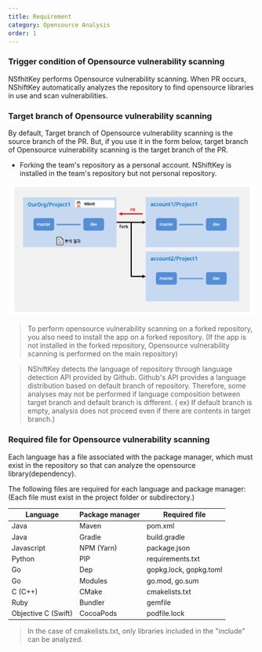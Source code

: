 ```yaml
---
title: Requirement
category: Opensource Analysis
order: 1
---
```



### Trigger condition of Opensource vulnerability scanning

NSfhitKey performs Opensource vulnerability scanning. 
When PR occurs, NShiftKey automatically analyzes the repository to find opensource libraries in use and scan vulnerabilities.

### Target branch of Opensource vulnerability scanning
By default, Target branch of Opensource vulnerability scanning is the source branch of the PR.
But, if you use it in the form below, target branch of Opensource vulnerability scanning is the target branch of the PR.
* Forking the team's repository as a personal account. NShiftKey is installed in the team's repository but not personal repository.

![](../../images/install_case2.png)

> To perform opensource vulnerability scanning on a forked repository, you also need to install the app on a forked repository. (If the app is not installed in the forked repository, Opensource vulnerability scanning is performed on the main repository)

> NShiftKey detects the language of repository through language detection API provided by Github.
Github's API provides a language distribution based on default branch of repository. 
Therefore, some analyses may not be performed if language composition between target branch and default branch is different. ( ex) If default branch is empty, analysis does not proceed even if there are contents in target branch.)

### Required file for Opensource vulnerability scanning

Each language has a file associated with the package manager, which must exist in the repository so that 
can analyze the opensource library(dependency).

The following files are required for each language and package manager: (Each file must exist in the project folder or subdirectory.)

Language | Package manager | Required file
-- | -- | --
Java | Maven | pom.xml
Java | Gradle | build.gradle
Javascript | NPM (Yarn) | package.json
Python | PIP | requirements.txt
Go | Dep | gopkg.lock, gopkg.toml
Go | Modules | go.mod, go.sum
C (C++) | CMake | cmakelists.txt
Ruby | Bundler | gemfile
Objective C (Swift) | CocoaPods | podfile.lock


> In the case of cmakelists.txt, only libraries included in the "include" can be analyzed.

